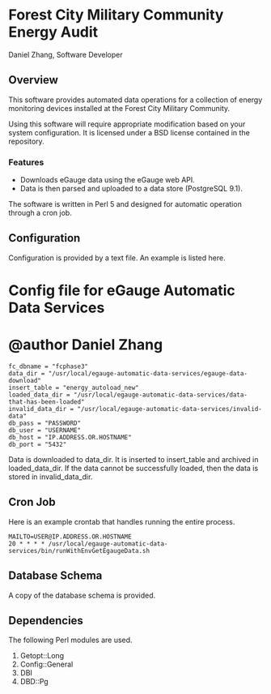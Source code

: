 Forest City Military Community Energy Audit
===========================================

Daniel Zhang, Software Developer

## Overview

This software provides automated data operations for a collection of
energy monitoring devices installed at the Forest City Military
Community.

Using this software will require appropriate modification based on
your system configuration. It is licensed under a BSD license
contained in the repository.

### Features 

* Downloads eGauge data using the eGauge web API. 
* Data is then parsed and uploaded to a data store (PostgreSQL 9.1).

The software is written in Perl 5 and designed for automatic operation
through a cron job.

## Configuration

Configuration is provided by a text file. An example is listed here.

# Config file for eGauge Automatic Data Services
#
# @author Daniel Zhang

    fc_dbname = "fcphase3"
    data_dir = "/usr/local/egauge-automatic-data-services/egauge-data-download"
    insert_table = "energy_autoload_new"
    loaded_data_dir = "/usr/local/egauge-automatic-data-services/data-that-has-been-loaded"
    invalid_data_dir = "/usr/local/egauge-automatic-data-services/invalid-data"
    db_pass = "PASSWORD"
    db_user = "USERNAME"
    db_host = "IP.ADDRESS.OR.HOSTNAME"
    db_port = "5432"

Data is downloaded to data_dir. It is inserted to insert_table and
archived in loaded_data_dir. If the data cannot be successfully
loaded, then the data is stored in invalid_data_dir.

## Cron Job

Here is an example crontab that handles running the entire process.

    MAILTO=USER@IP.ADDRESS.OR.HOSTNAME
    20 * * * * /usr/local/egauge-automatic-data-services/bin/runWithEnvGetEgaugeData.sh

## Database Schema

A copy of the database schema is provided.

## Dependencies

The following Perl modules are used.

1. Getopt::Long
2. Config::General
3. DBI
4. DBD::Pg